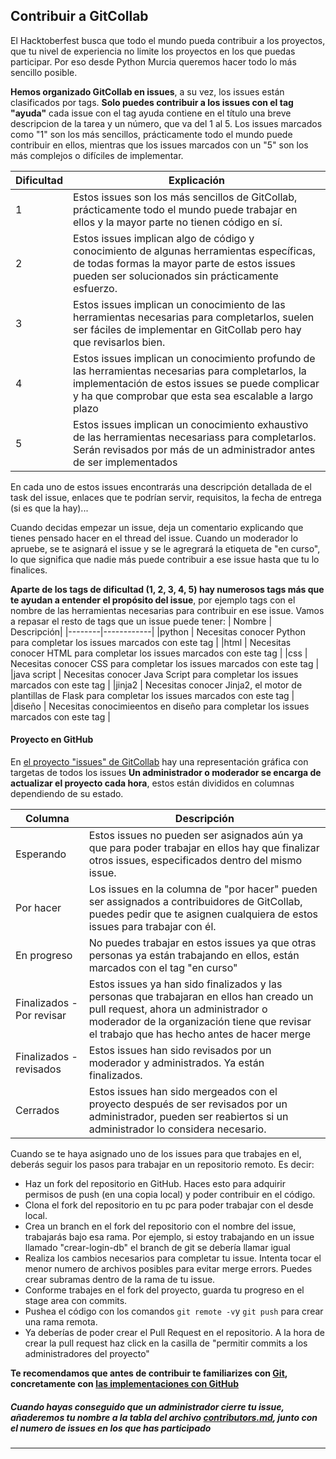 ## Contribuir a GitCollab
El Hacktoberfest busca que todo el mundo pueda contribuir a los proyectos, que tu nivel de experiencia no limite los proyectos en los que puedas participar. Por eso desde Python Murcia queremos hacer todo lo más sencillo posible.

**Hemos organizado GitCollab en issues**, a su vez, los issues están clasificados por tags. **Solo puedes contribuir a los issues con el tag "ayuda"** cada issue con el tag ayuda contiene en el título una breve descripcion de la tarea y un número, que va del 1 al 5. Los issues marcados como "1" son los más sencillos, prácticamente todo el mundo puede contribuir en ellos, mientras que los issues marcados con un "5" son los más complejos o difíciles de implementar.

| Dificultad | Explicación                                                                                                                                  |
|------------|----------------------------------------------------------------------------------------------------------------------------------------------|
|  1         | Estos issues son los más sencillos de GitCollab, prácticamente todo el mundo puede trabajar en ellos y la mayor parte no tienen código en sí. |  
|  2         | Estos issues implican algo de código y conocimiento de algunas herramientas específicas, de todas formas la mayor parte de estos issues pueden ser solucionados sin prácticamente esfuerzo. |
|  3         | Estos issues implican un conocimiento de las herramientas necesarias para completarlos, suelen ser fáciles de implementar en GitCollab pero hay que revisarlos bien. |
|  4         | Estos issues implican un conocimiento profundo de las herramientas necesarias para completarlos, la implementación de estos issues se puede complicar y ha que comprobar que esta sea escalable a largo plazo |
|  5         | Estos issues implican un conocimiento exhaustivo de las herramientas necesariass para completarlos. Serán revisados por más de un administrador antes de ser implementados |

En cada uno de estos issues encontrarás una descripción detallada de el task del issue, enlaces que te podrían servir, requisitos, la fecha de entrega (si es que la hay)...

Cuando decidas empezar un issue, deja un comentario explicando que tienes pensado hacer en el thread del issue. Cuando un moderador lo apruebe, se te asignará el issue y se le agregrará la etiqueta de "en curso", lo que significa que nadie más puede contribuir a ese issue hasta que tu lo finalices.

**Aparte de los tags de dificultad (1, 2, 3, 4, 5) hay numerosos tags más que te ayudan a entender el propósito del issue**, por ejemplo tags con el nombre de las herramientas necesarias para contribuir en ese issue. Vamos a repasar el resto de tags que un issue puede tener:
| Nombre | Descripción|
|--------|------------|
|python    | Necesitas conocer Python para completar los issues marcados con este tag |
|html    | Necesitas conocer HTML para completar los issues marcados con este tag |
|css    | Necesitas conocer CSS para completar los issues marcados con este tag |
|java script  | Necesitas conocer Java Script para completar los issues marcados con este tag |
|jinja2    | Necesitas conocer Jinja2, el motor de plantillas de Flask para completar los issues marcados con este tag |
|diseño | Necesitas conocimieentos en diseño para completar los issues marcados con este tag |


#### Proyecto en GitHub
En [el proyecto "issues" de GitCollab](https://github.com/pythonmurcia/gitcollab/projects/1) hay una representación gráfica con targetas de todos los issues **Un administrador o moderador se encarga de actualizar el proyecto cada hora**, estos están divididos en columnas dependiendo de su estado.

| Columna   | Descripción                                                                                                                                       |
|-----------|---------------------------------------------------------------------------------------------------------------------------------------------------|
| Esperando | Estos issues no pueden ser asignados aún ya que para poder trabajar en ellos hay que finalizar otros issues, especificados dentro del mismo issue.|
| Por hacer | Los issues en la columna  de "por hacer" pueden ser assignados a contribuidores de GitCollab, puedes pedir que te asignen cualquiera de estos issues para trabajar con él. |                                                               
| En progreso |No puedes trabajar en estos issues ya que otras personas ya están trabajando en ellos, están marcados con el tag "en curso"                      |
| Finalizados - Por revisar | Estos issues ya han sido finalizados y las personas que trabajaran en ellos han creado un pull request, ahora un administrador o moderador de la organización tiene que revisar el trabajo que has hecho antes de hacer merge |
| Finalizados - revisados | Estos issues han sido revisados por un moderador y administrados. Ya están finalizados. |
| Cerrados | Estos issues han sido mergeados con el proyecto después de ser revisados por un administrador, pueden ser reabiertos si un administrador lo considera necesario. |

Cuando se te haya asignado uno de los issues para que trabajes en el, deberás seguir los pasos para trabajar en un repositorio remoto. Es decir:
* Haz un fork del repositorio en GitHub. Haces esto para adquirir permisos de push (en una copia local) y poder contribuir en el código.
* Clona el fork del repositorio en tu pc para poder trabajar con el desde local. 
* Crea un branch en el fork del repositorio con el nombre del issue, trabajarás bajo esa rama. Por ejemplo, si estoy trabajando en un issue llamado "crear-login-db" el branch de git se debería llamar igual
* Realiza los cambios necesarios para completar tu issue. Intenta tocar el menor numero de archivos posibles para evitar merge errors. Puedes crear subramas dentro de la rama de tu issue. 
* Conforme trabajes en el fork del proyecto, guarda tu progreso en el stage area con commits. 
* Pushea el código con los comandos `git remote -v`y `git push` para crear una rama remota.
* Ya deberías de poder crear el Pull Request en el repositorio. A la hora de crear la pull  request haz click en la casilla de "permitir commits a los administradores del proyecto"

**Te recomendamos que antes de contribuir te familiarizes con [Git](https://www.git-scm.com/book/es/v2), concretamente con [las implementaciones con GitHub](https://www.git-scm.com/book/es/v2/GitHub-Creaci%C3%B3n-y-configuraci%C3%B3n-de-la-cuenta)**

##### Cuando hayas conseguido que un administrador cierre tu issue, añaderemos tu nombre a la tabla del archivo [contributors.md](https://github.com/pythonmurcia/gitcollab/blob/master/colaborators.md), junto con el numero de issues en los que has participado

---
